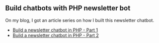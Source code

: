 ## Build chatbots with PHP newsletter bot

On my blog, I got an article series on how I built this newsletter chatbot.

* [Build a newsletter chatbot in PHP - Part 1](https://christoph-rumpel.com/2018/02/build-a-newsletter-chatbot-in-php-part-1)
* [Build a newsletter chatbot in PHP - Part 2](https://christoph-rumpel.com/2018/03/build-a-newsletter-chatbot-in-php-part-2)